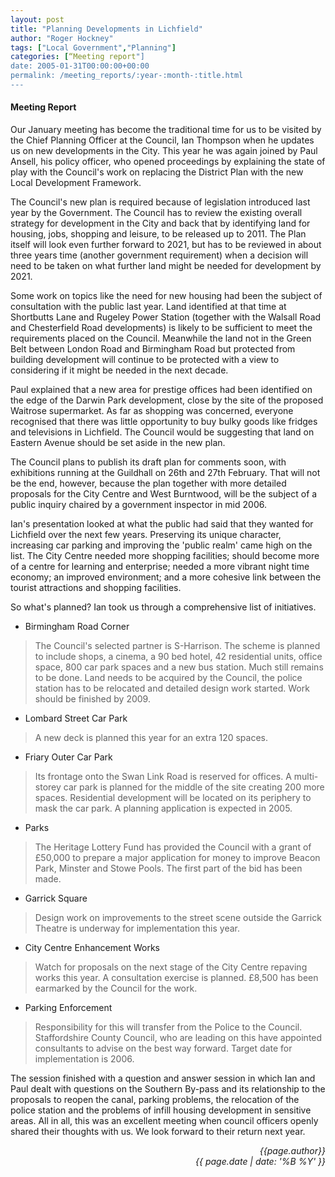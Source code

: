 ```yaml
---
layout: post
title: "Planning Developments in Lichfield"
author: "Roger Hockney"
tags: ["Local Government","Planning"]
categories: [“Meeting report"]
date: 2005-01-31T00:00:00+00:00
permalink: /meeting_reports/:year-:month-:title.html
---
```

#### Meeting Report ####

Our January meeting has become the traditional time for us to be visited by the Chief Planning Officer at the Council, Ian Thompson when he updates us on new developments in the City. This year he was again joined by Paul Ansell, his policy officer, who opened proceedings by explaining the state of play with the Council's work on replacing the District Plan with the new Local Development Framework. 

The Council's new plan is required because of legislation introduced last year by the Government. The Council has to review the existing overall strategy for development in the City and back that by identifying land for housing, jobs, shopping and leisure, to be released up to 2011. The Plan itself will look even further forward to 2021, but has to be reviewed in about three years time (another government requirement) when a decision will need to be taken on what further land might be needed for development by 2021. 

Some work on topics like the need for new housing had been the subject of consultation with the public last year. Land identified at that time at Shortbutts Lane and Rugeley Power Station (together with the Walsall Road and Chesterfield Road developments) is likely to be sufficient to meet the requirements placed on the Council. Meanwhile the land not in the Green Belt between London Road and Birmingham Road but protected from building development will continue to be protected with a view to considering if it might be needed in the next decade. 

Paul explained that a new area for prestige offices had been identified on the edge of the Darwin Park development, close by the site of the proposed Waitrose supermarket. As far as shopping was concerned, everyone recognised that there was little opportunity to buy bulky goods like fridges and televisions in Lichfield. The Council would be suggesting that land on Eastern Avenue should be set aside in the new plan. 

The Council plans to publish its draft plan for comments soon, with exhibitions running at the Guildhall on 26th and 27th February. That will not be the end, however, because the plan together with more detailed proposals for the City Centre and West Burntwood, will be the subject of a public inquiry chaired by a government inspector in mid 2006. 

Ian's presentation looked at what the public had said that they wanted for Lichfield over the next few years. Preserving its unique character, increasing car parking and improving the 'public realm' came high on the list. The City Centre needed more shopping facilities; should become more of a centre for learning and enterprise; needed a more vibrant night time economy; an improved environment; and a more cohesive link between the tourist attractions and shopping facilities. 

So what's planned? Ian took us through a comprehensive list of initiatives. 

* Birmingham Road Corner

> The Council's selected partner is S-Harrison. The scheme is planned to include shops, a cinema, a 90 bed hotel, 42 residential units, office space, 800 car park spaces and a new bus station. Much still remains to be done. Land needs to be acquired by the Council, the police station has to be relocated and detailed design work started. Work should be finished by 2009. 

* Lombard Street Car Park

> A new deck is planned this year for an extra 120 spaces. 

* Friary Outer Car Park

> Its frontage onto the Swan Link Road is reserved for offices. A multi-storey car park is planned for the middle of the site creating 200 more spaces. Residential development will be located on its periphery to mask the car park. A planning application is expected in 2005. 

* Parks

> The Heritage Lottery Fund has provided the Council with a grant of £50,000 to prepare a major application for money to improve Beacon Park, Minster and Stowe Pools. The first part of the bid has been made. 

* Garrick Square

> Design work on improvements to the street scene outside the Garrick Theatre is underway for implementation this year. 

* City Centre Enhancement Works

> Watch for proposals on the next stage of the City Centre repaving works this year. A consultation exercise is planned. £8,500 has been earmarked by the Council for the work. 

* Parking Enforcement

> Responsibility for this will transfer from the Police to the Council. Staffordshire County Council, who are leading on this have appointed consultants to advise on the best way forward. Target date for implementation is 2006. 

The session finished with a question and answer session in which Ian and Paul dealt with questions on the Southern By-pass and its relationship to the proposals to reopen the canal, parking problems, the relocation of the police station and the problems of infill housing development in sensitive areas. All in all, this was an excellent meeting when council officers openly shared their thoughts with us. We look forward to their return next year. 

<p align="right"><i> {{page.author}} <br> {{ page.date | date: '%B %Y' }} </i></p>
